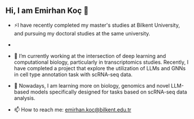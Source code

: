 ## Hi, I am Emirhan Koç 👋

- ⚡I have recently completed my master's studies at Bilkent University, and pursuing my doctoral studies at the same university.
- 
- 🔭 I’m currently working at the intersection of deep learning and computational biology, particularly in transcriptomics studies. Recently, I have completed a project that explore the utilization of LLMs and GNNs in cell type annotation task with scRNA-seq data.

- 🌱 Nowadays, I am learning more on biology, genomics and novel LLM-based models specifically designed for tasks based on scRNA-seq data analysis.

- 📫 How to reach me: emirhan.koc@bilkent.edu.tr
<!--
**kocemir/kocemir** is a ✨ _special_ ✨ repository because its `README.md` (this file) appears on your GitHub profile.

Here are some ideas to get you started:

- 👯 I’m looking to collaborate on ...
- 🤔 I’m looking for help with ...
- 💬 Ask me about ...

- 😄 Pronouns: ...
- ⚡ Fun fact: 
-->
